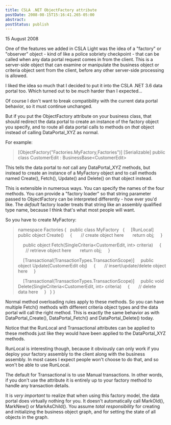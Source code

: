 ```yaml
---
title: CSLA .NET ObjectFactory attribute
postDate: 2008-08-15T15:16:41.265-05:00
abstract: 
postStatus: publish
---
```

15 August 2008

One of the features we added in CSLA Light was the idea of a "factory" or "observer" object - kind of like a police sobriety checkpoint - that can be called when any data portal request comes in from the client. This is a server-side object that can examine or manipulate the business object or criteria object sent from the client, before any other server-side processing is allowed.

I liked the idea so much that I decided to put it into the CSLA .NET 3.6 data portal too. Which turned out to be *much* harder than I expected...

Of course I don't want to break compatibility with the current data portal behavior, so it must continue unchanged.

But if you put the ObjectFactory attribute on your business class, that should redirect the data portal to create an instance of the factory object you specify, and to route all data portal calls to methods on *that* object instead of calling DataPortal\_XYZ as normal.

For example:


> [ObjectFactory("Factories.MyFactory,Factories")]
> [Serializable]
> public class CustomerEdit : BusinessBase&lt;CustomerEdit&gt;


This tells the data portal to *not* call any DataPortal\_XYZ methods, but instead to create an instance of a MyFactory object and to call methods named Create(), Fetch(), Update() and Delete() on that object instead.

This is extensible in numerous ways. You can specify the names of the four methods. You can provide a "factory loader" so that string parameter passed to ObjectFactory can be interpreted differently - how ever you'd like. The *default* factory loader treats that string like an assembly qualified type name, because I think that's what most people will want.

So you have to create MyFactory:


> namespace Factories
> {
>   public class MyFactory
>   {
>     [RunLocal]
>     public object Create()
>     {
>       // create object here
>       return obj;
>     }
>
>     public object Fetch(SingleCriteria&lt;CustomerEdit, int&gt; criteria)
>     {
>       // retrieve object here
>       return obj;
>     }
>
>     [Transactional(TransactionTypes.TransactionScope)]
>     public object Update(CustomerEdit obj)
>     {
>       // insert/update/delete object here
>     }
>
>     [Transactional(TransactionTypes.TransactionScope)]
>     public void Delete(SingleCriteria&lt;CustomerEdit, int&gt; criteria)
>     {
>       // delete data here
>     }
>   }
> }


Normal method overloading rules apply to these methods. So you can have multiple Fetch() methods with different criteria object types and the data portal will call the right method. This is exactly the same behavior as with DataPortal\_Create(), DataPortal\_Fetch() and DataPortal\_Delete() today.

Notice that the RunLocal and Transactional attributes can be applied to these methods just like they would have been applied to the DataPortal\_XYZ methods.

RunLocal is interesting though, because it obviously can only work if you deploy your factory assembly to the client along with the business assembly. In most cases I expect people won't choose to do that, and so won't be able to use RunLocal.

The default for Transactional is to use Manual transactions. In other words, if you don't use the attribute it is entirely up to your factory method to handle any transaction details.

It is *very important* to realize that when using this factory model, the data portal does virtually nothing for you. It doesn't automatically call MarkOld(), MarkNew() or MarkAsChild(). You assume *total responsibility* for creating and initializing the business object graph, and for setting the state of all objects in the graph.
